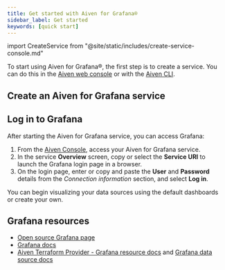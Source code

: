 ```yaml
---
title: Get started with Aiven for Grafana®
sidebar_label: Get started
keywords: [quick start]
---
```


import CreateService from "@site/static/includes/create-service-console.md"

To start using Aiven for Grafana®, the first step is to create a service. You can do this in the [Aiven web console](https://console.aiven.io/) or with the [Aiven CLI](https://github.com/aiven/aiven-client).

## Create an Aiven for Grafana service

<CreateService serviceType="Grafana®"/>

## Log in to Grafana

After starting the Aiven for Grafana service, you can access Grafana:

1.  From the [Aiven Console](https://console.aiven.io/), access your
    Aiven for Grafana service.
2.  In the service **Overview** screen, copy or select the **Service
    URI** to launch the Grafana login page in a browser.
3.  On the login page, enter or copy and paste the **User** and
    **Password** details from the *Connection information* section, and
    select **Log in**.

You can begin visualizing your data sources using the default dashboards
or create your own.

## Grafana resources

-   [Open source Grafana page](https://grafana.com/oss/grafana/)
-   [Grafana docs](https://grafana.com/docs/)
-   [Aiven Terraform Provider - Grafana resource
    docs](https://registry.terraform.io/providers/aiven/aiven/latest/docs/resources/grafana)
    and [Grafana data source
    docs](https://registry.terraform.io/providers/aiven/aiven/latest/docs/data-sources/grafana)
